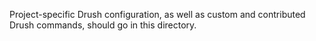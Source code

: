 Project-specific Drush configuration, as well as custom and contributed Drush commands, should go in this directory.
